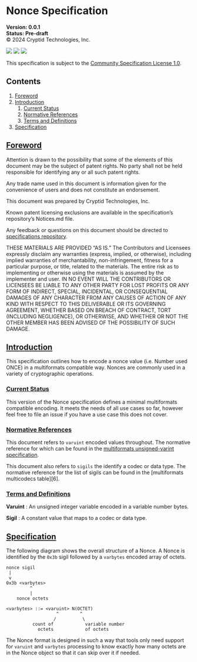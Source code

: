 # Nonce Specification
**Version: 0.0.1** \
**Status: Pre-draft** \
© 2024 Cryptid Technologies, Inc.

[![](https://img.shields.io/badge/made%20by-Cryptid%20Technologies-gold.svg?style=flat-square)][0]
[![](https://img.shields.io/badge/project-provenance-purple.svg?style=flat-square)][1]
[![](https://img.shields.io/badge/project-multiformats-blue.svg?style=flat-square)][2]

This specification is subject to the [Community Specification License 1.0][3].

## Contents
1. [Foreword](#foreword)
2. [Introduction](#introduction)
    1. [Current Status](#current-status)
    2. [Normative References](#normative-references)
    3. [Terms and Definitions](#terms-and-definitions)
3. [Specification](#specification)

## [Foreword](#foreword)

Attention is drawn to the possibility that some of the elements of this
document may be the subject of patent rights. No party shall not be held
responsible for identifying any or all such patent rights.

Any trade name used in this document is information given for the convenience
of users and does not constitute an endorsement.

This document was prepared by Cryptid Technologies, Inc.

Known patent licensing exclusions are available in the specification’s
repository’s Notices.md file.

Any feedback or questions on this document should be directed to
[specifications repository][4].

THESE MATERIALS ARE PROVIDED “AS IS.” The Contributors and Licensees expressly
disclaim any warranties (express, implied, or otherwise), including implied
warranties of merchantability, non-infringement, fitness for a particular
purpose, or title, related to the materials.  The entire risk as to
implementing or otherwise using the materials is assumed by the implementer and
user. IN NO EVENT WILL THE CONTRIBUTORS OR LICENSEES BE LIABLE TO ANY OTHER
PARTY FOR LOST PROFITS OR ANY FORM OF INDIRECT, SPECIAL, INCIDENTAL, OR
CONSEQUENTIAL DAMAGES OF ANY CHARACTER FROM ANY CAUSES OF ACTION OF ANY KIND
WITH RESPECT TO THIS DELIVERABLE OR ITS GOVERNING AGREEMENT, WHETHER BASED ON
BREACH OF CONTRACT, TORT (INCLUDING NEGLIGENCE), OR OTHERWISE, AND WHETHER OR
NOT THE OTHER MEMBER HAS BEEN ADVISED OF THE POSSIBILITY OF SUCH DAMAGE.

## [Introduction](#introduction)

This specification outlines how to encode a nonce value (i.e. Number used ONCE)
in a multiformats compatible way. Nonces are commonly used in a variety of 
cryptographic operations.

### [Current Status](#current-status)

This version of the Nonce specification defines a minimal multiformats
compatible encoding. It meets the needs of all use cases so far, however feel 
free to file an issue if you have a use case this does not cover.

### [Normative References](#normative-references)

This document refers to `varuint` encoded values throughout. The normative 
reference for which can be found in the [multiformats unsigned-varint
specification][5].

This document also refers to `sigils` the identify a codec or data type. The 
normative reference for the list of sigils can be found in the [multiformats 
multicodecs table][6].

### [Terms and Definitions](#terms-and-definitions)

**Varuint**
: An unsigned integer variable encoded in a variable number bytes.

**Sigil**
: A constant value that maps to a codec or data type.

## [Specification](#specification)

The following diagram shows the overall structure of a Nonce. A Nonce is
identified by the `0x3b` sigil followed by a `varbytes` encoded array of
octets.

```
nonce sigil
 |
 v
0x3b <varbytes>
         ^
         |
    nonce octets

<varbytes> ::= <varuint> N(OCTET)
                   ^        ^
                  /          \
          count of            variable number
            octets            of octets
```
The Nonce format is designed in such a way that tools only need support for 
`varuint` and `varbytes` processing to know exactly how many octets are in the 
Nonce object so that it can skip over it if needed.

[0]: https://cryptid.tech 
[1]: https://github.com/cryptidtech/provenance-specifications/
[2]: https://github.com/multiformats/multiformats
[3]: https://github.com/CommunitySpecification/1.0
[4]: https://github.com/cryptidtech/provenance-specifications
[5]: https://github.com/multiformats/unsigned-varint/blob/master/README.md
[5]: https://github.com/multiformats/multicodecs/blob/master/table.csv
